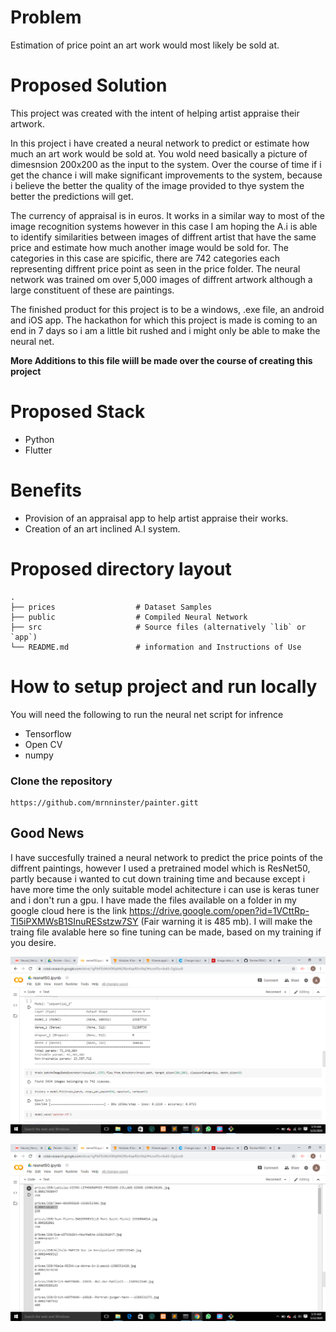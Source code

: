 # Problem

Estimation of price point an art work would most likely be sold at.

# Proposed Solution
This project was created with the intent of helping artist appraise their artwork.

In this project i have created a neural network to predict or estimate how much an art work would be sold at. You wold need basically a picture of dimesnsion 200x200 as the input to the system. Over the course of time if i get the chance i will make significant improvements to the system, because i believe the better the quality of the image provided to thye system the better the predictions will get.

The currency of appraisal is in euros. It works in a similar way to most of the image recognition systems however in this case I am hoping the A.i is able to identify similarities between images of diffrent artist that have the same price and estimate how much another image would be sold for. The categories in this case are spicific, there are 742 categories each representing diffrent price point as seen in the price folder. The neural network was trained om over 5,000 images of diffrent artwork although a large constituent of these are paintings.

The finished product for this project is to be a windows, .exe file, an android and iOS app. The hackathon for which this project is made is coming to an end in 7 days so i am a little bit rushed and i might only be able to make the neural net. 

**More Additions to this file wiill be made over the course of creating this project**


# Proposed Stack

- Python
- Flutter

# Benefits

- Provision of an appraisal app to help artist appraise their works.
- Creation of an art inclined A.I system.


#   Proposed directory layout

    .
    ├── prices                  # Dataset Samples
    ├── public                  # Compiled Neural Network
    ├── src                     # Source files (alternatively `lib` or `app`)
    └── README.md               # information and Instructions of Use


# How to setup project and run locally
You will need the following to run the neural net script for infrence
- Tensorflow
- Open CV
- numpy

### Clone the repository 
```
https://github.com/mrnninster/painter.gitt
```

## Good News
I have succesfully trained a neural network to predict the price points of the diffrent paintings, however I used a pretrained model which is ResNet50, partly because i wanted to cut down training time and because except i have more time the only suitable model achitecture i can use is keras tuner and i don't run a gpu. I have made the files available on a folder in my google cloud here is the link https://drive.google.com/open?id=1VCttRp-TI5iPXMWsB1SInuRESstzw7SY (Fair warning it is 485 mb). I will make the traing file avalable here so fine tuning can be made, based on my training if you desire.


![](screenshots/Screenshot%20(120).png)


![](screenshots/Screenshot%20(121).png)
